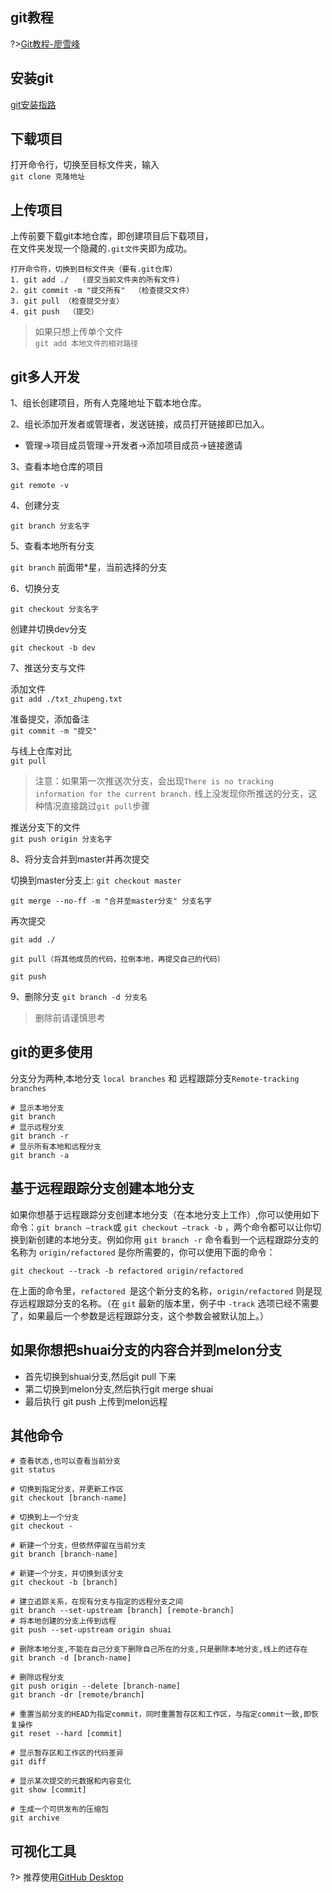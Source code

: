 ## git教程
?>[Git教程-廖雪峰](https://www.liaoxuefeng.com/wiki/896043488029600)

## 安装git

[git安装指路](/setups/resource.md)

## 下载项目
打开命令行，切换至目标文件夹，输入    
`git clone 克隆地址`


## 上传项目

上传前要下载git本地仓库，即创建项目后下载项目，    
在文件夹发现一个隐藏的`.git文件`夹即为成功。

```
打开命令符，切换到目标文件夹（要有.git仓库）
1. git add ./   (提交当前文件夹的所有文件)
2. git commit -m "提交所有"  （检查提交文件）
3. git pull （检查提交分支）
4. git push  （提交）
```
> 如果只想上传单个文件    
`git add 本地文件的相对路径`


## git多人开发

1、组长创建项目，所有人克隆地址下载本地仓库。

2、组长添加开发者或管理者，发送链接，成员打开链接即已加入。  
  
* 管理->项目成员管理->开发者->添加项目成员->链接邀请

3、查看本地仓库的项目

`git remote -v`


4、创建分支

`git branch 分支名字 `


5、查看本地所有分支

`git branch`
前面带*星，当前选择的分支


6、切换分支

`git checkout 分支名字`

创建并切换dev分支

`git checkout -b dev `



7、推送分支与文件

添加文件    
`git add ./txt_zhupeng.txt`


准备提交，添加备注    
`git commit -m "提交"`


与线上仓库对比    
`git pull`
> 注意：如果第一次推送次分支，会出现`There is no tracking information for the current branch.`
线上没发现你所推送的分支，这种情况直接跳过`git pull`步骤


推送分支下的文件    
`git push origin 分支名字`


8、将分支合并到master并再次提交

切换到master分支上:
`git checkout master`


`git merge --no-ff -m "合并至master分支" 分支名字`

再次提交
 ```
git add ./

git pull（将其他成员的代码，拉倒本地，再提交自己的代码）

git push
```


9、删除分支
`git branch -d 分支名`
> 删除前请谨慎思考


## git的更多使用
分支分为两种,本地分支 `local branches` 和 远程跟踪分支`Remote-tracking branches` 
``` git
# 显示本地分支
git branch
# 显示远程分支
git branch -r
# 显示所有本地和远程分支
git branch -a

```
## 基于远程跟踪分支创建本地分支
如果你想基于远程跟踪分支创建本地分支（在本地分支上工作）,你可以使用如下命令：`git branch –track`或 `git checkout –track -b` ，两个命令都可以让你切换到新创建的本地分支。例如你用 `git branch -r` 命令看到一个远程跟踪分支的名称为 `origin/refactored` 是你所需要的，你可以使用下面的命令：
```git
git checkout --track -b refactored origin/refactored
```
在上面的命令里，`refactored `是这个新分支的名称，`origin/refactored` 则是现存远程跟踪分支的名称。（在 `git` 最新的版本里，例子中 `-track` 选项已经不需要了，如果最后一个参数是远程跟踪分支，这个参数会被默认加上。）

## 如果你想把shuai分支的内容合并到melon分支
- 首先切换到shuai分支,然后git pull 下来
- 第二切换到melon分支,然后执行git merge shuai
- 最后执行 git push 上传到melon远程

## 其他命令
```git
# 查看状态,也可以查看当前分支
git status

# 切换到指定分支，并更新工作区
git checkout [branch-name]

# 切换到上一个分支
git checkout -

# 新建一个分支，但依然停留在当前分支
git branch [branch-name]

# 新建一个分支，并切换到该分支
git checkout -b [branch]

# 建立追踪关系，在现有分支与指定的远程分支之间
git branch --set-upstream [branch] [remote-branch]
# 将本地创建的分支上传到远程
git push --set-upstream origin shuai  

# 删除本地分支,不能在自己分支下删除自己所在的分支,只是删除本地分支,线上的还存在
git branch -d [branch-name]

# 删除远程分支
git push origin --delete [branch-name]
git branch -dr [remote/branch]

# 重置当前分支的HEAD为指定commit，同时重置暂存区和工作区，与指定commit一致,即恢复操作
git reset --hard [commit]

# 显示暂存区和工作区的代码差异
git diff

# 显示某次提交的元数据和内容变化
git show [commit]

# 生成一个可供发布的压缩包
git archive
```

## 可视化工具
?> 推荐使用[GitHub Desktop](https://desktop.github.com/)
